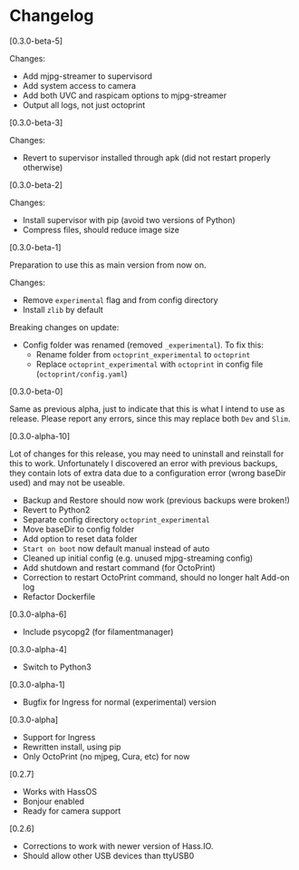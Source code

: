 # Changelog

[0.3.0-beta-5]

Changes:
- Add mjpg-streamer to supervisord
- Add system access to camera
- Add both UVC and raspicam options to mjpg-streamer
- Output all logs, not just octoprint

[0.3.0-beta-3]

Changes:
- Revert to supervisor installed through apk (did not restart properly otherwise)

[0.3.0-beta-2]

Changes:
- Install supervisor with pip (avoid two versions of Python)
- Compress files, should reduce image size

[0.3.0-beta-1]

Preparation to use this as main version from now on.

Changes:
- Remove `experimental` flag and from config directory
- Install `zlib` by default

Breaking changes on update:
- Config folder was renamed (removed `_experimental`). To fix this:
  - Rename folder from `octoprint_experimental` to `octoprint`
  - Replace `octoprint_experimental` with `octoprint` in config file (`octoprint/config.yaml`)

[0.3.0-beta-0]

Same as previous alpha, just to indicate that this is what I intend to use as release.
Please report any errors, since this may replace both `Dev` and `Slim`.

[0.3.0-alpha-10]

Lot of changes for this release, you may need to uninstall and reinstall for this to work. Unfortunately I discovered an error with previous backups, they contain lots of extra data due to a configuration error (wrong baseDir used) and may not be useable.

- Backup and Restore should now work (previous backups were broken!)
- Revert to Python2
- Separate config directory `octoprint_experimental`
- Move baseDir to config folder
- Add option to reset data folder
- `Start on boot` now default manual instead of auto
- Cleaned up initial config (e.g. unused mjpg-streaming config)
- Add shutdown and restart command (for OctoPrint)
- Correction to restart OctoPrint command, should no longer halt Add-on log
- Refactor Dockerfile

[0.3.0-alpha-6]
- Include psycopg2 (for filamentmanager)

[0.3.0-alpha-4]
- Switch to Python3

[0.3.0-alpha-1]
- Bugfix for Ingress for normal (experimental) version

[0.3.0-alpha]
- Support for Ingress
- Rewritten install, using pip
- Only OctoPrint (no mjpeg, Cura, etc) for now

[0.2.7]
- Works with HassOS
- Bonjour enabled
- Ready for camera support

[0.2.6]
- Corrections to work with newer version of Hass.IO.
- Should allow other USB devices than ttyUSB0
